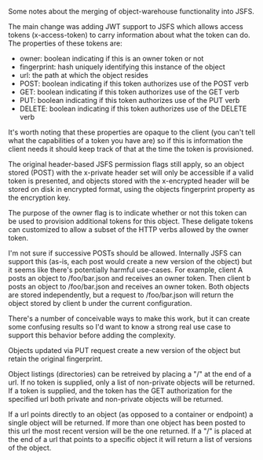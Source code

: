Some notes about the merging of object-warehouse functionality into JSFS.

The main change was adding JWT support to JSFS which allows access tokens (x-access-token) to carry information about what the token can do.  The properties of these tokens are:

* owner: boolean indicating if this is an owner token or not
* fingerprint: hash uniquely identifying this instance of the object
* url: the path at which the object resides
* POST: boolean indicating if this token authorizes use of the POST verb
* GET:  boolean indicating if this token authorizes use of the GET verb
* PUT:  boolean indicating if this token authorizes use of the PUT verb
* DELETE:  boolean indicating if this token authorizes use of the DELETE verb

It's worth noting that these properties are opaque to the client (you can't tell what the capabilities of a token you have are) so if this is information the client needs it should keep track of that at the time the token is provisioned.

The original header-based JSFS permission flags still apply, so an object stored (POST) with the x-private header set will only be accessible if a valid token is presented, and objects stored with the x-encrypted header will be stored on disk in encrypted format, using the objects fingerprint property as the encryption key.

The purpose of the owner flag is to indicate whether or not this token can be used to provision additional tokens for this object.  These deligate tokens can customized to allow a subset of the HTTP verbs allowed by the owner token.

I'm not sure if successive POSTs should be allowed.  Internally JSFS can support this (as-is, each post would create a new version of the object) but it seems like there's potentially harmful use-cases.  For example, client A posts an object to /foo/bar.json and receives an owner token.  Then client b posts an object to /foo/bar.json and receives an owner token.  Both objects are stored independently, but a request to /foo/bar.json will return the object stored by client b under the current configuration.

There's a number of conceivable ways to make this work, but it can create some confusing results so I'd want to know a strong real use case to support this behavior before adding the complexity.

Objects updated via PUT request create a new version of the object but retain the original fingerprint.

Object listings (directories) can be retreived by placing a "/" at the end of a url.  If no token is supplied, only a list of non-private objects will be returned.  If a token is supplied, and the token has the GET authorization for the specified url both private and non-private objects will be returned.  

If a url points directly to an object (as opposed to a container or endpoint) a single object will be returned.  If more than one object has been posted to this url the most recent version will be the one returned.  If a "/" is placed at the end of a url that points to a specific object it will return a list of versions of the object.  
